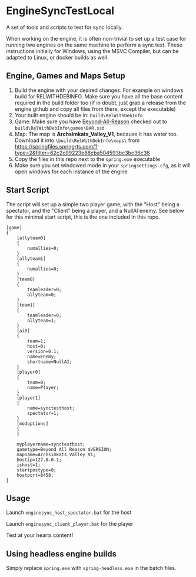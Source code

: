# EngineSyncTestLocal
A set of tools and scripts to test for sync locally. 

When working on the engine, it is often non-trivial to set up a test case for running two engines on the same machine to perform a sync test. 
These instructions initially for Windows, using the MSVC Compiler, but can be adapted to Linux, or docker builds as well. 

## Engine, Games and Maps Setup

1. Build the engine with your desired changes. For example on windows build for RELWITHDEBINFO. Make sure you have all the base content required in the build folder too (if in doubt, just grab a release from the engine github and copy all files from there, except the executable)
2. Your built engine should be in: `build\RelWithDebInfo`
3. Game: Make sure you have [Beyond-All-Reason](https://github.com/beyond-all-reason/Beyond-All-Reason) checked out to `build\RelWithDebInfo\games\BAR.ssd`
4. Map: The map is **Archsimkats_Valley_V1**, because it has water too. Download it into `\build\RelWithDebInfo\maps\` from https://springfiles.springrts.com/?type=2&filter=62c2c99223e88cba504593bc3bc36c36 
5. Copy the files in this repo next to the `spring.exe` executable
6. Make sure you set windowed mode in your `springsettings.cfg`, as it will open windows for each instance of the engine

## Start Script

The script will set up a simple two player game, with the "Host" being a spectator, and the "Client" being a player, and a NullAI enemy. 
See below for this minimal start script, this is the one included in this repo. 

```
[game]
{
	[allyteam0]
	{
		numallies=0;
	}
	[allyteam1]
	{
		numallies=0;
	}
	[team0]
	{
		teamleader=0;
		allyteam=0;
	}
	[team1]
	{
		teamleader=0;
		allyteam=1;
	}
	[ai0]
	{
		team=1;
		host=0;
		version=0.1;
		name=Enemy;
		shortname=NullAI;
	}
	[player0]
	{
		team=0;
		name=Player;
	}
	[player1]
	{
		name=synctesthost;
		spectator=1;
	}
	[modoptions]
	{
	}

	myplayername=synctesthost;
	gametype=Beyond All Reason $VERSION;
	mapname=Archsimkats_Valley_V1;
	hostip=127.0.0.1;
	ishost=1;
	startpostype=0;
	hostport=8458;
}
```


## Usage

Launch `enginesync_host_spectator.bat` for the host

Launch `enginesync_client_player.bat` for the player

Test at your hearts content!

## Using headless engine builds

Simply replace `spring.exe` with `spring-headless.exe` in the batch files. 
